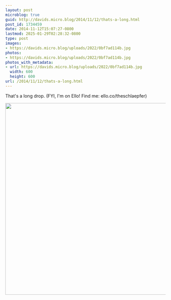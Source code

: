 ```yaml
---
layout: post
microblog: true
guid: http://davids.micro.blog/2014/11/12/thats-a-long.html
post_id: 1734459
date: 2014-11-12T15:07:27-0800
lastmod: 2025-01-29T02:28:32-0800
type: post
images:
- https://davids.micro.blog/uploads/2022/0bf7ad114b.jpg
photos:
- https://davids.micro.blog/uploads/2022/0bf7ad114b.jpg
photos_with_metadata:
- url: https://davids.micro.blog/uploads/2022/0bf7ad114b.jpg
  width: 600
  height: 600
url: /2014/11/12/thats-a-long.html
---
```

That's a long drop. (FYI, I'm on Ello! Find me: ello.co/theschlaepfer)

<img src="/uploads/2022/0bf7ad114b.jpg" width="600" height="600" alt="">
